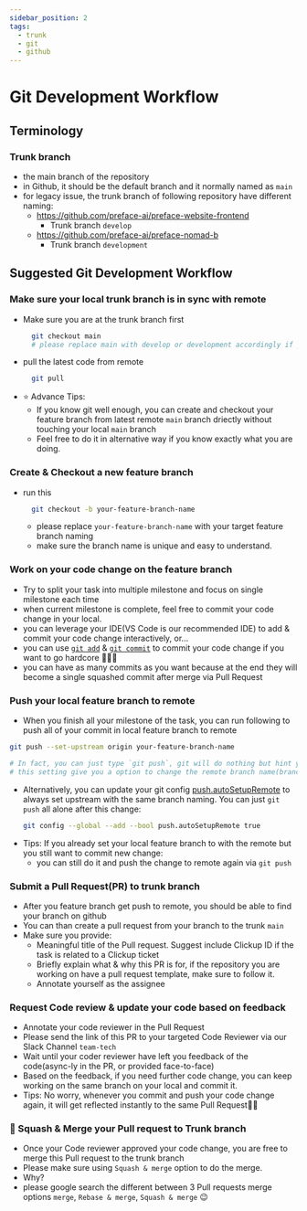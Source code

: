 ```yaml
---
sidebar_position: 2
tags:
  - trunk
  - git
  - github
---
```


# Git Development Workflow

## Terminology

### Trunk branch

- the main branch of the repository
- in Github, it should be the default branch and it normally named as `main`
- for legacy issue, the trunk branch of following repository have different naming:
  - https://github.com/preface-ai/preface-website-frontend
    - Trunk branch `develop`
  - https://github.com/preface-ai/preface-nomad-b
    - Trunk branch `development`

## Suggested Git Development Workflow

### Make sure your local trunk branch is in sync with remote

- Make sure you are at the trunk branch first
  ```bash
    git checkout main
    # please replace main with develop or development accordingly if you work on specific repository
  ```
- pull the latest code from remote
  ```bash
    git pull
  ```
- ⭐️ Advance Tips:
  - If you know git well enough, you can create and checkout your feature branch from latest remote `main` branch driectly without touching your local `main` branch
  - Feel free to do it in alternative way if you know exactly what you are doing.

### Create & Checkout a new feature branch

- run this
  ```bash
    git checkout -b your-feature-branch-name
  ```
  - please replace `your-feature-branch-name` with your target feature branch naming
  - make sure the branch name is unique and easy to understand.

### Work on your code change on the feature branch

- Try to split your task into multiple milestone and focus on single milestone each time
- when current milestone is complete, feel free to commit your code change in your local.
- you can leverage your IDE(VS Code is our recommended IDE) to add & commit your code change interactively, or...
- you can use [`git add`](https://git-scm.com/docs/git-add) & [`git commit`](https://git-scm.com/docs/git-commit) to commit your code change if you want to go hardcore 👩🏼‍🎤
- you can have as many commits as you want because at the end they will become a single squashed commit after merge via Pull Request

### Push your local feature branch to remote

- When you finish all your milestone of the task, you can run following to push all of your commit in local feature branch to remote

```bash
git push --set-upstream origin your-feature-branch-name

# In fact, you can just type `git push`, git will do nothing but hint you with the same command above.
# this setting give you a option to change the remote branch name(branch name between local and remote are not necessary be the same)
```

- Alternatively, you can update your git config [push.autoSetupRemote](https://git-scm.com/docs/git-config#Documentation/git-config.txt-pushautoSetupRemote) to always set upstream with the same branch naming. You can just `git push` all alone after this change:
  ```bash
  git config --global --add --bool push.autoSetupRemote true
  ```
- Tips: If you already set your local feature branch to with the remote but you still want to commit new change:
  - you can still do it and push the change to remote again via `git push`

### Submit a Pull Request(PR) to trunk branch

- After you feature branch get push to remote, you should be able to find your branch on github
- You can than create a pull request from your branch to the trunk `main`
- Make sure you provide:
  - Meaningful title of the Pull request. Suggest include Clickup ID if the task is related to a Clickup ticket
  - Briefly explain what & why this PR is for, if the repository you are working on have a pull request template, make sure to follow it.
  - Annotate yourself as the assignee

### Request Code review & update your code based on feedback

- Annotate your code reviewer in the Pull Request
- Please send the link of this PR to your targeted Code Reviewer via our Slack Channel `team-tech`
- Wait until your coder reviewer have left you feedback of the code(async-ly in the PR, or provided face-to-face)
- Based on the feedback, if you need further code change, you can keep working on the same branch on your local and commit it.
- Tips: No worry, whenever you commit and push your code change again, it will get reflected instantly to the same Pull Request👍🏻

### 🏁 Squash & Merge your Pull request to Trunk branch

- Once your Code reviewer approved your code change, you are free to merge this Pull request to the trunk branch
- Please make sure using `Squash & merge` option to do the merge.
- Why?
- please google search the different between 3 Pull requests merge options `merge`, `Rebase & merge`, `Squash & merge` 😉
